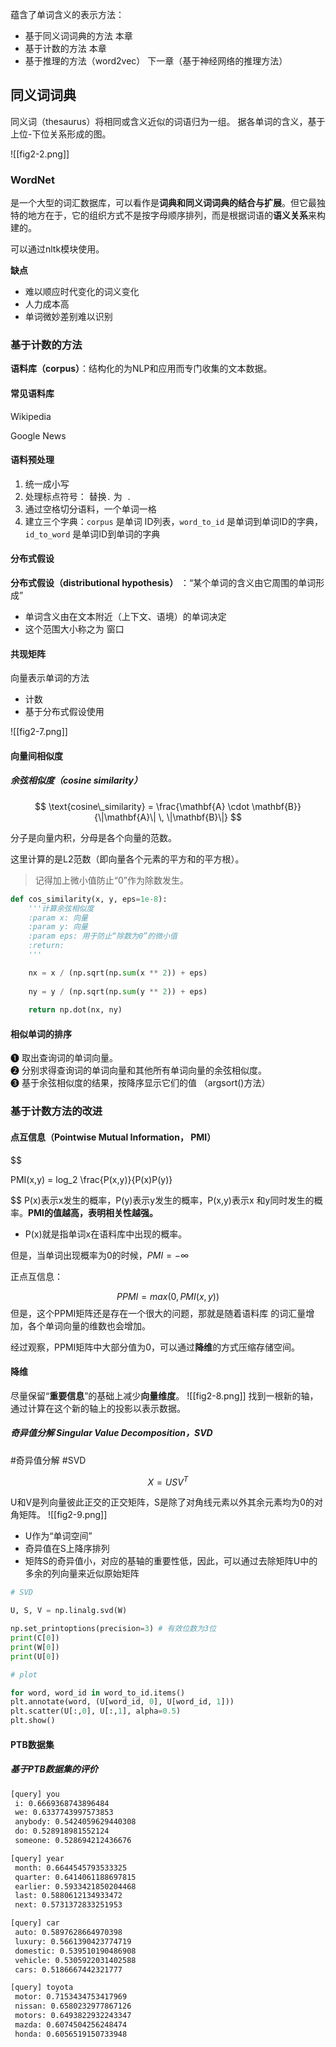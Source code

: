 蕴含了单词含义的表示方法：

- 基于同义词词典的方法 本章  
- 基于计数的方法 本章  
- 基于推理的方法（word2vec） 下一章（基于神经网络的推理方法）

## 同义词词典

同义词（thesaurus）将相同或含义近似的词语归为一组。
据各单词的含义，基于上位-下位关系形成的图。

![[fig2-2.png]]

### WordNet
是一个大型的词汇数据库，可以看作是**词典和同义词词典的结合与扩展**。但它最独特的地方在于，它的组织方式不是按字母顺序排列，而是根据词语的**语义关系**来构建的。

可以通过nltk模块使用。

**缺点**
- 难以顺应时代变化的词义变化
- 人力成本高
- 单词微妙差别难以识别
### 基于计数的方法

**语料库（corpus）**：结构化的为NLP和应用而专门收集的文本数据。

####  常见语料库

Wikipedia

Google News

#### 语料预处理

1. 统一成小写
2. 处理标点符号： 替换`.` 为` .`
3. 通过空格切分语料，一个单词一格
4. 建立三个字典：`corpus` 是单词 ID列表，`word_to_id` 是单词到单词ID的字典，`id_to_word` 是单词ID到单词的字典

#### 分布式假设
**分布式假设（distributional hypothesis）** ：“某个单词的含义由它周围的单词形成”

- 单词含义由在文本附近（上下文、语境）的单词决定
- 这个范围大小称之为 窗口

#### 共现矩阵

向量表示单词的方法
- 计数
- 基于分布式假设使用

![[fig2-7.png]]

#### 向量间相似度

##### 余弦相似度（cosine similarity）
$$
\text{cosine\_similarity} = \frac{\mathbf{A} \cdot \mathbf{B}}{\|\mathbf{A}\| \, \|\mathbf{B}\|}
$$

分子是向量内积，分母是各个向量的范数。

这里计算的是L2范数（即向量各个元素的平方和的平方根）。

> 记得加上微小值防止“0”作为除数发生。

```python
def cos_similarity(x, y, eps=1e-8):
	'''计算余弦相似度
	:param x: 向量
	:param y: 向量
	:param eps: 用于防止“除数为0”的微小值
	:return:
	'''

	nx = x / (np.sqrt(np.sum(x ** 2)) + eps)
	
	ny = y / (np.sqrt(np.sum(y ** 2)) + eps)
	
	return np.dot(nx, ny)
```

#### 相似单词的排序
❶ 取出查询词的单词向量。  
❷ 分别求得查询词的单词向量和其他所有单词向量的余弦相似度。  
❸ 基于余弦相似度的结果，按降序显示它们的值 （argsort()方法）

### 基于计数方法的改进

#### 点互信息（Pointwise Mutual Information， PMI）

$$

PMI(x,y) = log_2 \frac{P(x,y)}{P(x)P(y)}

$$
P(x)表示x发生的概率，P(y)表示y发生的概率，P(x,y)表示x 和y同时发生的概率。**PMI的值越高，表明相关性越强。**
- P(x)就是指单词x在语料库中出现的概率。

但是，当单词出现概率为0的时候，$PMI=-\infty$

正点互信息：

$$ PPMI =  max(0,PMI(x,y))$$
但是，这个PPMI矩阵还是存在一个很大的问题，那就是随着语料库 的词汇量增加，各个单词向量的维数也会增加。

经过观察，PPMI矩阵中大部分值为0，可以通过**降维**的方式压缩存储空间。

#### 降维

尽量保留“**重要信息**”的基础上减少**向量维度**。
![[fig2-8.png]]
找到一根新的轴，通过计算在这个新的轴上的投影以表示数据。

##### 奇异值分解 Singular Value  Decomposition，SVD
#奇异值分解 #SVD

$$
X = USV^T
$$
  
U和V是列向量彼此正交的正交矩阵，S是除了对角线元素以外其余元素均为0的对角矩阵。
![[fig2-9.png]]

- U作为“单词空间”
- 奇异值在S上降序排列
- 矩阵S的奇异值小，对应的基轴的重要性低，因此，可以通过去除矩阵U中的多余的列向量来近似原始矩阵

```python
# SVD

U, S, V = np.linalg.svd(W)

np.set_printoptions(precision=3) # 有效位数为3位
print(C[0])
print(W[0])
print(U[0])

# plot

for word, word_id in word_to_id.items()
plt.annotate(word, (U[word_id, 0], U[word_id, 1]))
plt.scatter(U[:,0], U[:,1], alpha=0.5)
plt.show()
```

#### PTB数据集

##### 基于PTB数据集的评价

```cmd
[query] you
 i: 0.6669368743896484
 we: 0.6337743997573853
 anybody: 0.5424059629440308
 do: 0.528918981552124
 someone: 0.528694212436676

[query] year
 month: 0.6644545793533325
 quarter: 0.6414061188697815
 earlier: 0.5933421850204468
 last: 0.5880612134933472
 next: 0.5731372833251953

[query] car
 auto: 0.5897628664970398
 luxury: 0.5661390423774719
 domestic: 0.539510190486908
 vehicle: 0.5305922031402588
 cars: 0.5186667442321777

[query] toyota
 motor: 0.7153434753417969
 nissan: 0.6580232977867126
 motors: 0.6493822932243347
 mazda: 0.6074504256248474
 honda: 0.6056519150733948
```

